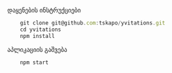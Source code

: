 დაყენების ინსტრუქციები

```javascript
    git clone git@github.com:tskapo/yvitations.git
    cd yvitations
    npm install
```

აპლიკაციის გაშვება

```javascript
    npm start
```